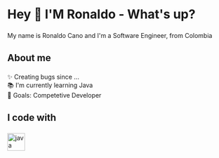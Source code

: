 <h1 align="left">Hey 👋 I'M Ronaldo - What's up?</h1>

###

<p align="left">My name is Ronaldo Cano  and I'm a Software Engineer, from Colombia</p>

###

<h2 align="left">About me</h2>

###

<p align="left">✨ Creating bugs since ...<br>📚 I'm currently learning Java<br>🎯 Goals: Competetive Developer<br></p>

###

<h2 align="left">I code with</h2>

###

<div align="left">
  <img src="https://cdn.jsdelivr.net/gh/devicons/devicon/icons/javascript/java-original.svg" height="40" alt="java logo"  />
  <img width="12" />
  
</div>

###
